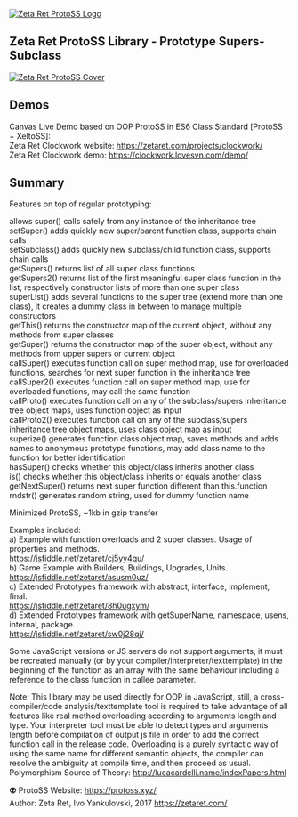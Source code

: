 [![Zeta Ret ProtoSS Logo](https://zetaret.com/images/protoss_logo_name.png)](https://protoss.xyz/)

## Zeta Ret ProtoSS Library - Prototype Supers-Subclass

[![Zeta Ret ProtoSS Cover](https://zetaret.com/images/protoss_cover.jpg)](https://zetaret.com/projects/protoss/)

## Demos
Canvas Live Demo based on OOP ProtoSS in ES6 Class Standard [ProtoSS + XeltoSS]:  
Zeta Ret Clockwork website: https://zetaret.com/projects/clockwork/  
Zeta Ret Clockwork demo: https://clockwork.lovesvn.com/demo/  

## Summary

Features on top of regular prototyping:

allows super() calls safely from any instance of the inheritance tree  
setSuper() adds quickly new super/parent function class, supports chain calls  
setSubclass() adds quickly new subclass/child function class, supports chain calls  
getSupers() returns list of all super class functions  
getSupers2() returns list of the first meaningful super class function in the list, respectively constructor lists of more than one super class  
superList() adds several functions to the super tree (extend more than one class), it creates a dummy class in between to manage multiple constructors  
getThis() returns the constructor map of the current object, without any methods from super classes  
getSuper() returns the constructor map of the super object, without any methods from upper supers or current object  
callSuper() executes function call on super method map, use for overloaded functions, searches for next super function in the inheritance tree  
callSuper2() executes function call on super method map, use for overloaded functions, may call the same function  
callProto() executes function call on any of the subclass/supers inheritance tree object maps, uses function object as input  
callProto2() executes function call on any of the subclass/supers inheritance tree object maps, uses class object map as input  
superize() generates function class object map, saves methods and adds names to anonymous prototype functions, may add class name to the function for better identification  
hasSuper() checks whether this object/class inherits another class  
is() checks whether this object/class inherits or equals another class  
getNextSuper() returns next super function different than this.function  
rndstr() generates random string, used for dummy function name  

Minimized ProtoSS, ~1kb in gzip transfer

Examples included:  
a) Example with function overloads and 2 super classes. Usage of properties and methods.  
https://jsfiddle.net/zetaret/cj5yy4qu/  
b) Game Example with Builders, Buildings, Upgrades, Units.  
https://jsfiddle.net/zetaret/asusm0uz/  
c) Extended Prototypes framework with abstract, interface, implement, final.  
https://jsfiddle.net/zetaret/8h0ugxym/  
d) Extended Prototypes framework with getSuperName, namespace, usens, internal, package.  
https://jsfiddle.net/zetaret/sw0j28qj/  

Some JavaScript versions or JS servers do not support arguments, it must be recreated manually (or by your compiler/interpreter/texttemplate) in the beginning of the function as an array with the same behaviour including a reference to the class function in callee parameter.

Note: This library may be used directly for OOP in JavaScript, still, a cross-compiler/code analysis/texttemplate tool is required to take advantage of all features like real method overloading according to arguments length and type. Your interpreter tool must be able to detect types and arguments length before compilation of output js file in order to add the correct function call in the release code. Overloading is a purely syntactic way of using the same name for different semantic objects, the compiler can resolve the ambiguity at compile time, and then proceed as usual.  
Polymorphism Source of Theory: http://lucacardelli.name/indexPapers.html 

:alien: ProtoSS Website: https://protoss.xyz/  
Author: Zeta Ret, Ivo Yankulovski, 2017 https://zetaret.com/
